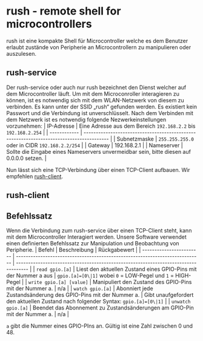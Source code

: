 # rush - remote shell for microcontrollers
rush ist eine kompakte Shell für Microcontroller welche es dem Benutzer erlaubt zustände von Peripherie an Microcontrollern zu manipulieren oder auszulesen.

## rush-service
Der rush-service oder auch nur rush bezeichnet den Dienst welcher auf dem Microcontroller läuft.
Um mit dem Microconroller interagieren zu können, ist es notwendig sich mit dem WLAN-Netzwerk von diesem zu verbinden. Es kann unter der SSID „rush“ gefunden werden. Es existiert kein Passwort und die Verbindung ist unverschlüsselt.
Nach dem Verbinden mit dem Netzwerk ist es notwendig folgende Nezwerkeinstellungen vorzunehmen:
| IP-Adresse   | Eine Adresse aus dem Bereich `192.168.2.2` bis `192.168.2.254`                           |
| ------------ | ---------------------------------------------------------------------------------------- |
| Subnetzmaske | `255.255.255.0` oder in CIDR `192.168.2.2/254`                                           |
| Gateway      | 192.168.2.1                                                                              |
| Nameserver   | Sollte die Eingabe eines Nameservers unvermeidbar sein, bitte diesen auf 0.0.0.0 setzen. |

Nun lässt sich eine TCP-Verbindung über einen TCP-Client aufbauen. Wir empfehlen [rush-client](#rush-client).

## rush-client

## Befehlssatz
Wenn die Verbindung zum rush-service über einen TCP-Client steht, kann mit dem Microcontroller Interagiert werden. Unsere Software verwendet einen definierten Befehlssatz zur Manipulation und Beobachtung von Peripherie.
| Befehl                   | Beschreibung                                                                 | Rückgabewert                                                                        |
| ------------------------ | ---------------------------------------------------------------------------- | ----------------------------------------------------------------------------------- |
| `read gpio.[a]`          | Liest den aktuellen Zustand   eines GPIO-Pins mit der Nummer a aus           | `gpio.[a]=[0\|1]` wobei `0` = LOW-Pegel und `1` = HIGH-Pegel                        |
| `write gpio.[a] [value]` | Manipuliert den   Zustand des GPIO-Pins mit der Nummer a.                    | n/a                                                                                 |
| `watch gpio.[a]`         | Abonniert jede Zustandsänderung des GPIO-Pins mit der Nummer a.              | Gibt unaufgefordert den aktuellen Zustand nach folgender Syntax:  `gpio.[a]=[0\|1]` |
| `unwatch gpio.[a]`       | Beendet das   Abonnement zu Zustandsänderungen am GPIO-Pin mit der Nummer a. | n/a                                                                                 |

`a` gibt die Nummer eines GPIO-PIns an. Gültig ist eine Zahl zwischen 0 und 48.